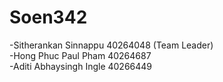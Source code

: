 # Soen342
-Sitherankan Sinnappu 40264048 (Team Leader)  
-Hong Phuc Paul Pham 40264687  
-Aditi Abhaysingh Ingle 40266449
